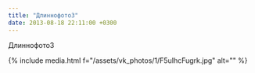 ```yaml
---
title: "Длиннофото3"
date: 2013-08-18 22:11:00 +0300
---
```


Длиннофото3

{% include media.html f="/assets/vk_photos/1/F5uIhcFugrk.jpg" alt="" %}
